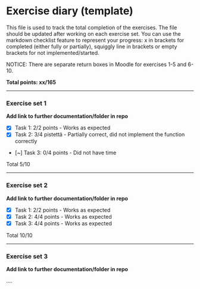 # Exercise diary (template)

This file is used to track the total completion of the exercises. The file should be updated after working on each exercise set. You can use the markdown checklist feature to represent your progress: x in brackets for completed (either fully or partially), squiggly line in brackets or empty brackets for not implemented/started.

NOTICE: There are separate return boxes in Moodle for exercises 1-5 and 6-10.

**Total points: xx/165**

------------------

### Exercise set 1

**Add link to further documentation/folder in repo**

- [x] Task 1: 2/2 points - Works as expected
- [x] Task 2: 3/4 pistettä - Partially correct, did not implement the function correctly
- [~] Task 3: 0/4 points - Did not have time  

Total 5/10

------------------

### Exercise set 2

**Add link to further documentation/folder in repo**

- [x] Task 1: 2/2 points - Works as expected
- [x] Task 2: 4/4 points - Works as expected
- [x] Task 3: 4/4 points - Works as expected

Total 10/10

------------------

### Exercise set 3

**Add link to further documentation/folder in repo**

....